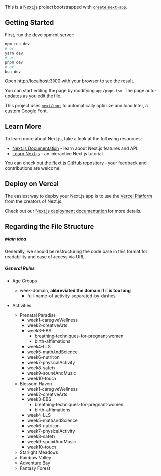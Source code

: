 This is a [Next.js](https://nextjs.org/) project bootstrapped with [`create-next-app`](https://github.com/vercel/next.js/tree/canary/packages/create-next-app).

## Getting Started

First, run the development server:

```bash
npm run dev
# or
yarn dev
# or
pnpm dev
# or
bun dev
```

Open [http://localhost:3000](http://localhost:3000) with your browser to see the result.

You can start editing the page by modifying `app/page.tsx`. The page auto-updates as you edit the file.

This project uses [`next/font`](https://nextjs.org/docs/basic-features/font-optimization) to automatically optimize and load Inter, a custom Google Font.

## Learn More

To learn more about Next.js, take a look at the following resources:

- [Next.js Documentation](https://nextjs.org/docs) - learn about Next.js features and API.
- [Learn Next.js](https://nextjs.org/learn) - an interactive Next.js tutorial.

You can check out [the Next.js GitHub repository](https://github.com/vercel/next.js/) - your feedback and contributions are welcome!

## Deploy on Vercel

The easiest way to deploy your Next.js app is to use the [Vercel Platform](https://vercel.com/new?utm_medium=default-template&filter=next.js&utm_source=create-next-app&utm_campaign=create-next-app-readme) from the creators of Next.js.

Check out our [Next.js deployment documentation](https://nextjs.org/docs/deployment) for more details.

## Regarding the File Structure

##### Main Idea
Generally, we should be restructuring the code base in this format for readability and ease of access via URL.
##### General Rules
- Age Groups 
	- week-domain, **abbreviated the domain if it is too long**
		- full-name-of-activity-separated-by-dashes

- Activities
	- Prenatal Paradise
		- week1-caregiveWellness
		- week2-creativeArts
		- week3-EBS
			- breathing-techniques-for-pregnant-women
			- birth-affirmations
		- week4-LLS
		- week5-mathAndScience
		- week6-nutrition
		- week7-physicalActivity
		- week8-safety
		- week9-soundAndMusic
		- week10-touch
	- Blossom Haven
		- week1-caregiveWellness
		- week2-creativeArts
		- week3-EBS
			- breathing-techniques-for-pregnant-women
			- birth-affirmations
		- week4-LLS
		- week5-mathAndScience
		- week6-nutrition
		- week7-physicalActivity
		- week8-safety
		- week9-soundAndMusic
		- week10-touch
	- Starlight Meadows
	- Rainbow Valley
	- Adventure Bay
	- Fantasy Forest
